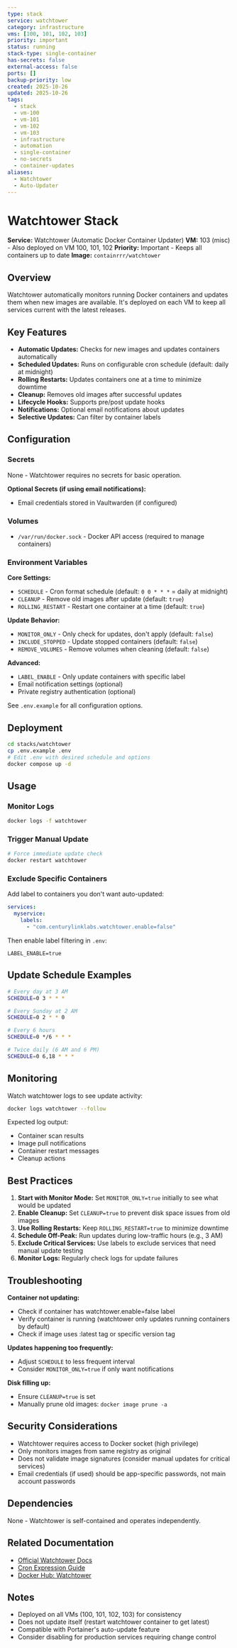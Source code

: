 ```yaml
---
type: stack
service: watchtower
category: infrastructure
vms: [100, 101, 102, 103]
priority: important
status: running
stack-type: single-container
has-secrets: false
external-access: false
ports: []
backup-priority: low
created: 2025-10-26
updated: 2025-10-26
tags:
  - stack
  - vm-100
  - vm-101
  - vm-102
  - vm-103
  - infrastructure
  - automation
  - single-container
  - no-secrets
  - container-updates
aliases:
  - Watchtower
  - Auto-Updater
---
```


# Watchtower Stack

**Service:** Watchtower (Automatic Docker Container Updater)
**VM:** 103 (misc) - Also deployed on VM 100, 101, 102
**Priority:** Important - Keeps all containers up to date
**Image:** `containrrr/watchtower`

## Overview

Watchtower automatically monitors running Docker containers and updates them when new images are available. It's deployed on each VM to keep all services current with the latest releases.

## Key Features

- **Automatic Updates:** Checks for new images and updates containers automatically
- **Scheduled Updates:** Runs on configurable cron schedule (default: daily at midnight)
- **Rolling Restarts:** Updates containers one at a time to minimize downtime
- **Cleanup:** Removes old images after successful updates
- **Lifecycle Hooks:** Supports pre/post update hooks
- **Notifications:** Optional email notifications about updates
- **Selective Updates:** Can filter by container labels

## Configuration

### Secrets

None - Watchtower requires no secrets for basic operation.

**Optional Secrets (if using email notifications):**
- Email credentials stored in Vaultwarden (if configured)

### Volumes

- `/var/run/docker.sock` - Docker API access (required to manage containers)

### Environment Variables

**Core Settings:**
- `SCHEDULE` - Cron format schedule (default: `0 0 * * *` = daily at midnight)
- `CLEANUP` - Remove old images after update (default: `true`)
- `ROLLING_RESTART` - Restart one container at a time (default: `true`)

**Update Behavior:**
- `MONITOR_ONLY` - Only check for updates, don't apply (default: `false`)
- `INCLUDE_STOPPED` - Update stopped containers (default: `false`)
- `REMOVE_VOLUMES` - Remove volumes when cleaning (default: `false`)

**Advanced:**
- `LABEL_ENABLE` - Only update containers with specific label
- Email notification settings (optional)
- Private registry authentication (optional)

See `.env.example` for all configuration options.

## Deployment

```bash
cd stacks/watchtower
cp .env.example .env
# Edit .env with desired schedule and options
docker compose up -d
```

## Usage

### Monitor Logs

```bash
docker logs -f watchtower
```

### Trigger Manual Update

```bash
# Force immediate update check
docker restart watchtower
```

### Exclude Specific Containers

Add label to containers you don't want auto-updated:

```yaml
services:
  myservice:
    labels:
      - "com.centurylinklabs.watchtower.enable=false"
```

Then enable label filtering in `.env`:
```
LABEL_ENABLE=true
```

## Update Schedule Examples

```bash
# Every day at 3 AM
SCHEDULE=0 3 * * *

# Every Sunday at 2 AM
SCHEDULE=0 2 * * 0

# Every 6 hours
SCHEDULE=0 */6 * * *

# Twice daily (6 AM and 6 PM)
SCHEDULE=0 6,18 * * *
```

## Monitoring

Watch watchtower logs to see update activity:

```bash
docker logs watchtower --follow
```

Expected log output:
- Container scan results
- Image pull notifications
- Container restart messages
- Cleanup actions

## Best Practices

1. **Start with Monitor Mode:** Set `MONITOR_ONLY=true` initially to see what would be updated
2. **Enable Cleanup:** Set `CLEANUP=true` to prevent disk space issues from old images
3. **Use Rolling Restarts:** Keep `ROLLING_RESTART=true` to minimize downtime
4. **Schedule Off-Peak:** Run updates during low-traffic hours (e.g., 3 AM)
5. **Exclude Critical Services:** Use labels to exclude services that need manual update testing
6. **Monitor Logs:** Regularly check logs for update failures

## Troubleshooting

**Container not updating:**
- Check if container has watchtower.enable=false label
- Verify container is running (watchtower only updates running containers by default)
- Check if image uses :latest tag or specific version tag

**Updates happening too frequently:**
- Adjust `SCHEDULE` to less frequent interval
- Consider `MONITOR_ONLY=true` if only want notifications

**Disk filling up:**
- Ensure `CLEANUP=true` is set
- Manually prune old images: `docker image prune -a`

## Security Considerations

- Watchtower requires access to Docker socket (high privilege)
- Only monitors images from same registry as original
- Does not validate image signatures (consider manual updates for critical services)
- Email credentials (if used) should be app-specific passwords, not main account passwords

## Dependencies

None - Watchtower is self-contained and operates independently.

## Related Documentation

- [Official Watchtower Docs](https://containrrr.dev/watchtower/)
- [Cron Expression Guide](https://crontab.guru/)
- [Docker Hub: Watchtower](https://hub.docker.com/r/containrrr/watchtower)

## Notes

- Deployed on all VMs (100, 101, 102, 103) for consistency
- Does not update itself (restart watchtower container to get latest)
- Compatible with Portainer's auto-update feature
- Consider disabling for production services requiring change control
